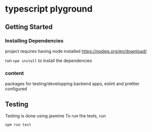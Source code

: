 #  typescript plyground

## Getting Started

### Installing Dependencies

project requires having node installed https://nodejs.org/en/download/

run ```npm install``` to install the dependencies

### content
packages for testing/developping backend apps, eslint and prettier configured

## Testing
Testing is done using jasmine
To run the tests, run
```
npm run test
```